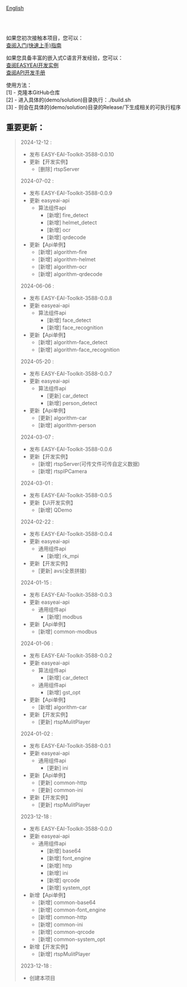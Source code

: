 <br/>
<br/>


[English](README_EN.md)

<br />
<br />

如果您初次接触本项目，您可以：  
[查阅入门(快速上手)指南](https://www.easy-eai.com/document_details/18/505)

如果您具备丰富的嵌入式C语言开发经验，您可以：  
[查阅EASYEAI开发实例](https://www.easy-eai.com/document_details/18/539)  
[查阅API开发手册](https://www.easy-eai.com/document_details/18/625)


使用方法：  
[1] - 克隆本GitHub仓库   
[2] - 进入具体的(demo/solution)目录执行：./build.sh   
[3] - 则会在具体的(demo/solution)目录的Release/下生成相关的可执行程序

重要更新：
---
> 2024-12-12 :
> * 发布 EASY-EAI-Toolkit-3588-0.0.10
> * 更新【开发实例】
>     * [删除] rtspServer
>
> 2024-07-02 :
> * 发布 EASY-EAI-Toolkit-3588-0.0.9
> * 更新 easyeai-api
>     * 算法组件api
>         * [新增] fire_detect
>         * [新增] helmet_detect
>         * [新增] ocr
>         * [新增] qrdecode
> * 更新【Api单例】
>     * [新增] algorithm-fire
>     * [新增] algorithm-helmet
>     * [新增] algorithm-ocr
>     * [新增] algorithm-qrdecode
>
> 2024-06-06 :
> * 发布 EASY-EAI-Toolkit-3588-0.0.8
> * 更新 easyeai-api
>     * 算法组件api
>         * [新增] face_detect
>         * [新增] face_recognition
> * 更新【Api单例】
>     * [新增] algorithm-face_detect
>     * [新增] algorithm-face_recognition
>
> 2024-05-20 :
> * 发布 EASY-EAI-Toolkit-3588-0.0.7
> * 更新 easyeai-api
>     * 算法组件api
>         * [更新] car_detect
>         * [新增] person_detect
> * 更新【Api单例】
>     * [更新] algorithm-car
>     * [新增] algorithm-person
>
> 2024-03-07 :
> * 发布 EASY-EAI-Toolkit-3588-0.0.6
> * 更新【开发实例】
>     * [新增] rtspServer(可传文件可传自定义数据)
>     * [新增] rtspIPCamera
>
> 2024-03-01 :
> * 发布 EASY-EAI-Toolkit-3588-0.0.5
> * 更新【Ui开发实例】
>     * [新增] QDemo
>
> 2024-02-22 :
> * 发布 EASY-EAI-Toolkit-3588-0.0.4
> * 更新 easyeai-api
>     * 通用组件api
>         * [新增] rk_mpi
> * 更新【开发实例】
>     * [更新] avs(全景拼接)
>
> 2024-01-15 :
> * 发布 EASY-EAI-Toolkit-3588-0.0.3
> * 更新 easyeai-api
>     * 通用组件api
>         * [新增] modbus
> * 更新【Api单例】
>     * [新增] common-modbus
>
> 2024-01-06 :
> * 发布 EASY-EAI-Toolkit-3588-0.0.2
> * 更新 easyeai-api
>     * 算法组件api
>         * [新增] car_detect
>     * 通用组件api
>         * [新增] gst_opt
> * 更新【Api单例】
>     * [新增] algorithm-car
> * 更新【开发实例】
>     * [更新] rtspMulitPlayer
>
> 2024-01-02 :
> * 发布 EASY-EAI-Toolkit-3588-0.0.1
> * 更新 easyeai-api
>     * 通用组件api
>         * [更新] ini
> * 更新【Api单例】
>     * [更新] common-http
>     * [更新] common-ini
> * 更新【开发实例】
>     * [更新] rtspMulitPlayer
>
> 2023-12-18 :
> * 发布 EASY-EAI-Toolkit-3588-0.0.0
> * 更新 easyeai-api
>     * 通用组件api
>         * [新增] base64
>         * [新增] font_engine
>         * [新增] http
>         * [新增] ini
>         * [新增] qrcode
>         * [新增] system_opt
> * 新增【Api单例】
>     * [新增] common-base64
>     * [新增] common-font_engine
>     * [新增] common-http
>     * [新增] common-ini
>     * [新增] common-qrcode
>     * [新增] common-system_opt
> * 新增【开发实例】
>     * [新增] rtspMulitPlayer
>
> 2023-12-18 : 
> * 创建本项目

